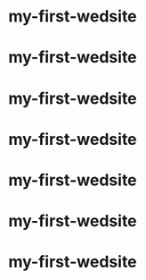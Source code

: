 # my-first-wedsite
# my-first-wedsite
# my-first-wedsite
# my-first-wedsite
# my-first-wedsite
# my-first-wedsite
# my-first-wedsite
